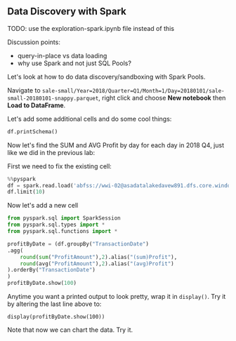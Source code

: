 ## Data Discovery with Spark

TODO:  use the exploration-spark.ipynb file instead of this

Discussion points:
* query-in-place vs data loading
* why use Spark and not just SQL Pools?

Let's look at how to do data discovery/sandboxing with Spark Pools.  

Navigate to `sale-small/Year=2018/Quarter=Q1/Month=1/Day=20180101/sale-small-20180101-snappy.parquet`, right click and choose **New notebook** then **Load to DataFrame**.

Let's add some additional cells and do some cool things:

```python
df.printSchema()
```

Now let's find the SUM and AVG Profit by day for each day in 2018 Q4, just like we did in the previous lab:

First we need to fix the existing cell:

```python
%%pyspark
df = spark.read.load('abfss://wwi-02@asadatalakedavew891.dfs.core.windows.net/sale-small/Year=2018/Quarter=Q4/*/*/*', format='parquet')
df.limit(10)
```

Now let's add a new cell

```python
from pyspark.sql import SparkSession
from pyspark.sql.types import *
from pyspark.sql.functions import *

profitByDate = (df.groupBy("TransactionDate")
.agg(
    round(sum("ProfitAmount"),2).alias("(sum)Profit"),
    round(avg("ProfitAmount"),2).alias("(avg)Profit")
).orderBy("TransactionDate")
)
profitByDate.show(100)

```


Anytime you want a printed output to look pretty, wrap it in `display()`.  Try it by altering the last line above to:

`display(profitByDate.show(100))`

Note that now we can chart the data.  Try it.  

